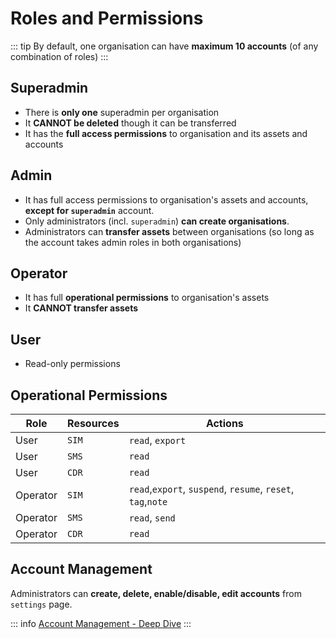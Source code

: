 # Roles and Permissions


::: tip
By default, one organisation can have **maximum 10 accounts** (of any combination of roles)
:::

## Superadmin

* There is **only one** superadmin per organisation
* It **CANNOT be deleted** though it can be transferred
* It has the **full access permissions** to organisation and its assets and accounts

## Admin
* It has full access permissions to organisation's assets and accounts, **except for `superadmin`** account.
* Only administrators (incl. `superadmin`) **can create organisations**.
* Administrators can **transfer assets** between organisations (so long as the account takes admin roles in both organisations)

## Operator
* It has full **operational permissions** to organisation's assets
* It **CANNOT transfer assets**

## User
* Read-only permissions 


## Operational Permissions
| Role        | Resources           | Actions  |
| ------------- |-------------| -----|
| User | `SIM` | `read`, `export`|
| User | `SMS` | `read`|
| User | `CDR` | `read`|
| Operator | `SIM` | `read`,`export`, `suspend`, `resume`, `reset`, `tag`,`note`|
| Operator | `SMS` | `read`, `send` | 
| Operator | `CDR` | `read`|

## Account Management

Administrators can **create, delete, enable/disable, edit accounts** from `settings` page.

::: info
[Account Management - Deep Dive](/account/)
:::